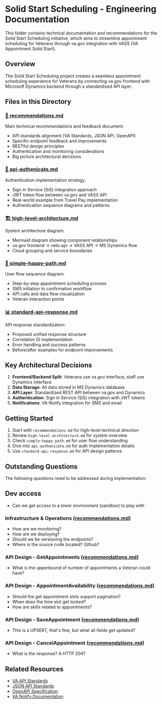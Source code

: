 # Solid Start Scheduling - Engineering Documentation

This folder contains technical documentation and recommendations for the Solid Start Scheduling initiative, which aims to streamline appointment scheduling for Veterans through va.gov integration with VASS (VA Appointment Solid Start).

## Overview

The Solid Start Scheduling project creates a seamless appointment scheduling experience for Veterans by connecting va.gov frontend with Microsoft Dynamics backend through a standardized API layer.

## Files in this Directory

### [📝 recommendations.md](./recommendations.md)

Main technical recommendations and feedback document:

- API standards alignment (VA Standards, JSON API, OpenAPI)
- Specific endpoint feedback and improvements
- RESTful design principles
- Authentication and monitoring considerations
- Big picture architectural decisions

### [🔐 api-authenicate.md](./api-authenicate.md)

Authentication implementation strategy:

- Sign in Service (SiS) integration approach
- JWT token flow between va.gov and VASS API
- Real-world example from Travel Pay implementation
- Authentication sequence diagrams and patterns

### [🏗️ high-level-architecture.md](./high-level-architecture.md)

System architecture diagram:

- Mermaid diagram showing component relationships
- va.gov frontend → vets-api → VASS API → MS Dynamics flow
- Cloud grouping and service boundaries

### [🔄 simple-happy-path.md](./simple-happy-path.md)

User flow sequence diagram:

- Step-by-step appointment scheduling process
- SMS initiation to confirmation workflow
- API calls and data flow visualization
- Veteran interaction points

### [📊 standard-api-response.md](./standard-api-response.md)

API response standardization:

- Proposed unified response structure
- Correlation ID implementation
- Error handling and success patterns
- Before/after examples for endpoint improvements

## Key Architectural Decisions

1. **Frontend/Backend Split**: Veterans use va.gov interface, staff use Dynamics interface
2. **Data Storage**: All data stored in MS Dynamics database
3. **API Layer**: Standardized REST API between va.gov and Dynamics
4. **Authentication**: Sign in Service (SiS) integration with JWT tokens
5. **Notifications**: VA Notify integration for SMS and email

## Getting Started

1. Start with `recommendations.md` for high-level technical direction
2. Review `high-level-architecture.md` for system overview
3. Check `simple-happy-path.md` for user flow understanding
4. Dive into `api-authenicate.md` for auth implementation details
5. Use `standard-api-response.md` for API design patterns

## Outstanding Questions

The following questions need to be addressed during implementation:

## Dev access

- Can we get access to a lower environment (sandbox) to play with

### Infrastructure & Operations ([recommendations.md](./recommendations.md))

- How are we monitoring?
- How are we deploying?
- Should we be versioning the endpoints?
- Where is the source code located? Github?

### API Design - GetAppointments ([recommendations.md](./recommendations.md))

- What is the upperbound of number of appointments a Veteran could have?

### API Design - AppointmentAvailability ([recommendations.md](./recommendations.md))

- Should the get appointment slots support pagination?
- When does the time slot get locked?
- How are skills related to appointments?

### API Design - SaveAppointment ([recommendations.md](./recommendations.md))

- This is a UPSERT, that's fine, but what all fields get updated?

### API Design - CancelAppointment ([recommendations.md](./recommendations.md))

- What is the response? A HTTP 204?

## Related Resources

- [VA API Standards](https://code.va.gov/docs/default/component/va-api-standards/)
- [JSON API Standards](https://jsonapi.org/)
- [OpenAPI Specification](https://swagger.io/specification/)
- [VA Notify Documentation](https://github.com/department-of-veterans-affairs/va.gov-team/blob/master/products/va-notify/README.md)
